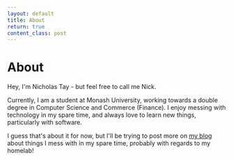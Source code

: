 ```yaml
---
layout: default
title: About
return: true
content_class: post
---
```


# About

Hey, I'm Nicholas Tay - but feel free to call me Nick.

Currently, I am a student at Monash University, working towards a double degree in Computer Science and Commerce (Finance). I enjoy messing with technology in my spare time, and always love to learn new things, particularly with software.

I guess that's about it for now, but I'll be trying to post more on [my blog](/posts) about things I mess with in my spare time, probably with regards to my homelab!